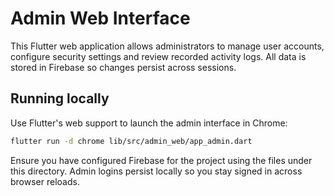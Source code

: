 # Admin Web Interface

This Flutter web application allows administrators to manage user accounts,
configure security settings and review recorded activity logs. All data is stored
in Firebase so changes persist across sessions.

## Running locally

Use Flutter's web support to launch the admin interface in Chrome:

```bash
flutter run -d chrome lib/src/admin_web/app_admin.dart
```

Ensure you have configured Firebase for the project using the files under this
directory. Admin logins persist locally so you stay signed in across browser
reloads.